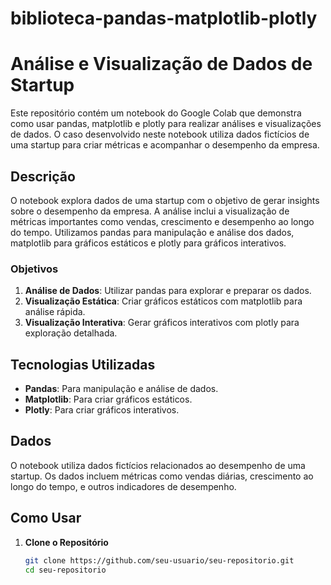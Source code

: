 # biblioteca-pandas-matplotlib-plotly

# Análise e Visualização de Dados de Startup

Este repositório contém um notebook do Google Colab que demonstra como usar pandas, matplotlib e plotly para realizar análises e visualizações de dados. O caso desenvolvido neste notebook utiliza dados fictícios de uma startup para criar métricas e acompanhar o desempenho da empresa.

## Descrição

O notebook explora dados de uma startup com o objetivo de gerar insights sobre o desempenho da empresa. A análise inclui a visualização de métricas importantes como vendas, crescimento e desempenho ao longo do tempo. Utilizamos pandas para manipulação e análise dos dados, matplotlib para gráficos estáticos e plotly para gráficos interativos.

### Objetivos

1. **Análise de Dados**: Utilizar pandas para explorar e preparar os dados.
2. **Visualização Estática**: Criar gráficos estáticos com matplotlib para análise rápida.
3. **Visualização Interativa**: Gerar gráficos interativos com plotly para exploração detalhada.

## Tecnologias Utilizadas

- **Pandas**: Para manipulação e análise de dados.
- **Matplotlib**: Para criar gráficos estáticos.
- **Plotly**: Para criar gráficos interativos.

## Dados

O notebook utiliza dados fictícios relacionados ao desempenho de uma startup. Os dados incluem métricas como vendas diárias, crescimento ao longo do tempo, e outros indicadores de desempenho.

## Como Usar

1. **Clone o Repositório**

   ```bash
   git clone https://github.com/seu-usuario/seu-repositorio.git
   cd seu-repositorio
